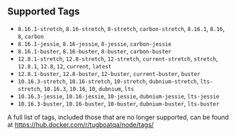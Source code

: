 ## Supported Tags

* `8.16.1-stretch`, `8.16-stretch`, `8-stretch`, `carbon-stretch`, `8.16.1`, `8.16`, `8`, `carbon`
* `8.16.1-jessie`, `8.16-jessie`, `8-jessie`, `carbon-jessie`
* `8.16.1-buster`, `8.16-buster`, `8-buster`, `carbon-buster`
* `12.8.1-stretch`, `12.8-stretch`, `12-stretch`, `current-stretch`, `stretch`, `12.8.1`, `12.8`, `12`, `current`, `latest`
* `12.8.1-buster`, `12.8-buster`, `12-buster`, `current-buster`, `buster`
* `10.16.3-stretch`, `10.16-stretch`, `10-stretch`, `dubnium-stretch`, `lts-stretch`, `10.16.3`, `10.16`, `10`, `dubnium`, `lts`
* `10.16.3-jessie`, `10.16-jessie`, `10-jessie`, `dubnium-jessie`, `lts-jessie`
* `10.16.3-buster`, `10.16-buster`, `10-buster`, `dubnium-buster`, `lts-buster`

A full list of tags, included those that are no longer supported, can be found at
https://hub.docker.com/r/tugboatqa/node/tags/
